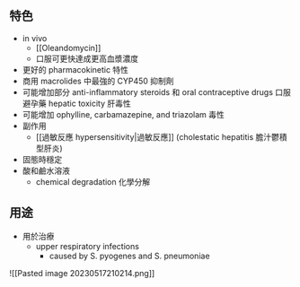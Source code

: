 ## 特色
- in vivo
	- [[Oleandomycin]] 
	- 口服可更快達成更高血漿濃度
- 更好的 pharmacokinetic 特性
- 商用 macrolides 中最強的 CYP450 抑制劑
- 可能增加部分 anti-inflammatory steroids 和 oral contraceptive drugs 口服避孕藥 hepatic toxicity 肝毒性
- 可能增加 ophylline, carbamazepine, and triazolam 毒性
- 副作用
	- [[過敏反應 hypersensitivity|過敏反應]] (cholestatic hepatitis 膽汁鬱積型肝炎)
- 固態時穩定
- 酸和鹼水溶液
	- chemical degradation 化學分解
## 用途
- 用於治療
	- upper respiratory infections 
		- caused by S. pyogenes and S. pneumoniae

![[Pasted image 20230517210214.png]]